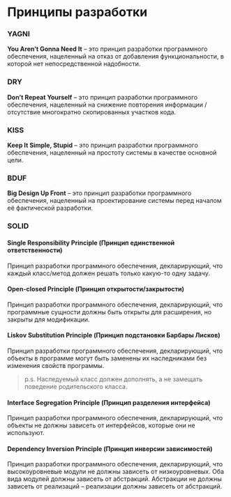 # Принципы разработки

### YAGNI
**You Aren’t Gonna Need It** – это принцип разработки программного обеспечения, нацеленный на отказ от добавления функциональности, в которой нет непосредственной надобности.

### DRY
**Don’t Repeat Yourself** – это принцип разработки программного обеспечения, нацеленный на снижение повторения информации / отсутствие многократно скопированных участков кода.

### KISS
**Keep It Simple, Stupid** – это принцип разработки программного обеспечения, нацеленный на простоту системы в качестве основной цели.

### BDUF
**Big Design Up Front** – это принцип разработки программного обеспечения, нацеленный на проектирование системы перед началом её фактической разработки.

### SOLID

#### Single Responsibility Principle (Принцип единственной ответственности)
Принцип разработки программного обеспечения, декларирующий, что каждый класс/метод должен решать только какую-то одну задачу.

#### Open-closed Principle (Принцип открытости/закрытости)
Принцип разработки программного обеспечения, декларирующий, что программные сущности должны быть открыты для расширения, но закрыты для модификации.

#### Liskov Substitution Principle (Принцип подстановки Барбары Лисков)
Принцип разработки программного обеспечения, декларирующий, что объекты в программе могут быть заменены их наследниками без изменения свойств программы.
> p.s. Наследуемый класс должен дополнять, а не замещать поведение родительского класса.

#### Interface Segregation Principle (Принцип разделения интерфейса)
Принцип разработки программного обеспечения, декларирующий, что объекты не должны зависеть от интерфейсов, которые они не используют.

#### Dependency Inversion Principle (Принцип инверсии зависимостей)
Принцип разработки программного обеспечения, декларирующий, что высокоуровневые модули не должны зависеть от низкоуровневых. Оба вида модулей должны зависеть от абстракций. Абстракции не должны зависеть от реализаций – реализации должны зависеть от абстракций.
